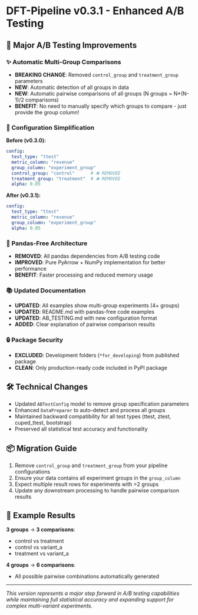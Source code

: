 # DFT-Pipeline v0.3.1 - Enhanced A/B Testing

## 🚀 Major A/B Testing Improvements

### ✨ Automatic Multi-Group Comparisons
- **BREAKING CHANGE**: Removed `control_group` and `treatment_group` parameters
- **NEW**: Automatic detection of all groups in data
- **NEW**: Automatic pairwise comparisons of all groups (N groups = N*(N-1)/2 comparisons)
- **BENEFIT**: No need to manually specify which groups to compare - just provide the group column!

### 🔧 Configuration Simplification
**Before (v0.3.0):**
```yaml
config:
  test_type: "ttest"
  metric_column: "revenue"
  group_column: "experiment_group"
  control_group: "control"      # ❌ REMOVED
  treatment_group: "treatment"  # ❌ REMOVED
  alpha: 0.05
```

**After (v0.3.1):**
```yaml
config:
  test_type: "ttest"
  metric_column: "revenue"
  group_column: "experiment_group"
  alpha: 0.05
```

### 🧮 Pandas-Free Architecture
- **REMOVED**: All pandas dependencies from A/B testing code
- **IMPROVED**: Pure PyArrow + NumPy implementation for better performance
- **BENEFIT**: Faster processing and reduced memory usage

### 📚 Updated Documentation
- **UPDATED**: All examples show multi-group experiments (4+ groups)
- **UPDATED**: README.md with pandas-free code examples
- **UPDATED**: AB_TESTING.md with new configuration format
- **ADDED**: Clear explanation of pairwise comparison results

### 🔒 Package Security
- **EXCLUDED**: Development folders (`*for_developing`) from published package
- **CLEAN**: Only production-ready code included in PyPI package

## 🛠 Technical Changes
- Updated `ABTestConfig` model to remove group specification parameters
- Enhanced `DataPreparer` to auto-detect and process all groups
- Maintained backward compatibility for all test types (ttest, ztest, cuped_ttest, bootstrap)
- Preserved all statistical test accuracy and functionality

## 📦 Migration Guide
1. Remove `control_group` and `treatment_group` from your pipeline configurations
2. Ensure your data contains all experiment groups in the `group_column`
3. Expect multiple result rows for experiments with >2 groups
4. Update any downstream processing to handle pairwise comparison results

## 🎯 Example Results
**3 groups** → **3 comparisons**:
- control vs treatment
- control vs variant_a  
- treatment vs variant_a

**4 groups** → **6 comparisons**:
- All possible pairwise combinations automatically generated

---
*This version represents a major step forward in A/B testing capabilities while maintaining full statistical accuracy and expanding support for complex multi-variant experiments.*